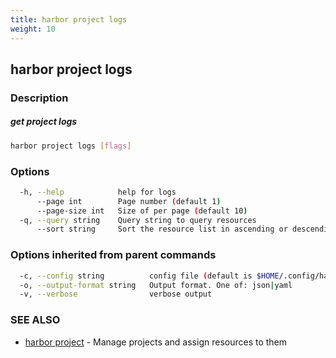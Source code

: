 ```yaml
---
title: harbor project logs
weight: 10
---
```

## harbor project logs

### Description

##### get project logs

```sh
harbor project logs [flags]
```

### Options

```sh
  -h, --help            help for logs
      --page int        Page number (default 1)
      --page-size int   Size of per page (default 10)
  -q, --query string    Query string to query resources
      --sort string     Sort the resource list in ascending or descending order
```

### Options inherited from parent commands

```sh
  -c, --config string          config file (default is $HOME/.config/harbor-cli/config.yaml)
  -o, --output-format string   Output format. One of: json|yaml
  -v, --verbose                verbose output
```

### SEE ALSO

* [harbor project](harbor-project.md)	 - Manage projects and assign resources to them

